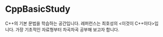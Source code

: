 # CppBasicStudy
C++의 기본 문법을 학습하는 공간입니다. 레퍼런스는 최호성의 &lt;이것이 C++이다>입니다. 가장 기초적인 자료형부터 차곡차곡 공부해 보고자 합니다.
